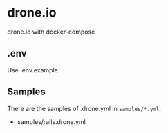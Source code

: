 # drone.io
drone.io with docker-compose

## .env
Use .env.example.

## Samples
There are the samples of .drone.yml in `samples/*.yml`.

- samples/rails.drone.yml
